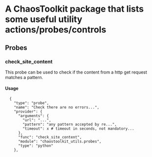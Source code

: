 # A ChaosToolkit package that lists some useful utility actions/probes/controls


## Probes

### check_site_content
This probe can be used to check if the content from a http get request matches a pattern.

#### Usage

      {
        "type": "probe",
        "name": "Check there are no errors...",
        "provider": {
          "arguments": {
            "url": "...",
            "pattern": "any pattern accepted by re...",
            "timeout": x # timeout in seconds, not mandatory...
          },
          "func": "check_site_content",
          "module": "chaostoolkit_utils.probes",
          "type": "python"
        },


